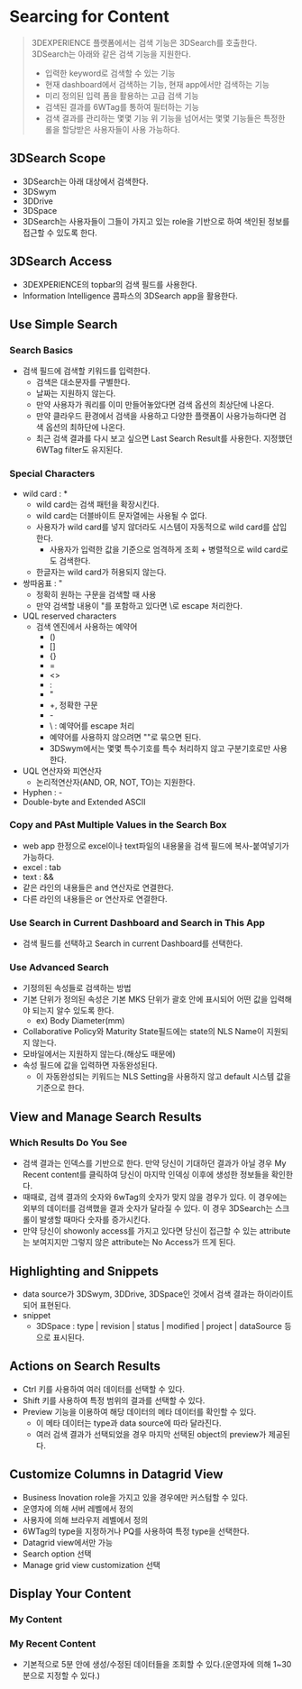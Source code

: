 # Searcing for Content
> 3DEXPERIENCE 플랫폼에서는 검색 기능은 3DSearch를 호출한다.
> 3DSearch는 아래와 같은 검색 기능을 지원한다.
> - 입력한 keyword로 검색할 수 있는 기능
> - 현재 dashboard에서 검색하는 기능, 현재 app에서만 검색하는 기능
> - 미리 정의된 입력 폼을 활용하는 고급 검색 기능
> - 검색된 결과를 6WTag를 통하여 필터하는 기능
> - 검색 결과를 관리하는 몇몇 기능
> 위 기능을 넘어서는 몇몇 기능들은 특정한 롤을 할당받은 사용자들이 사용 가능하다.
## 3DSearch Scope
- 3DSearch는 아래 대상에서 검색한다.
- 3DSwym
- 3DDrive
- 3DSpace
- 3DSearch는 사용자들이 그들이 가지고 있는 role을 기반으로 하여 색인된 정보를 접근할 수 있도록 한다.
## 3DSearch Access
- 3DEXPERIENCE의 topbar의 검색 필드를 사용한다.
- Information Intelligence 콤파스의 3DSearch app을 활용한다.
## Use Simple Search
### Search Basics
- 검색 필드에 검색할 키워드를 입력한다.
    - 검색은 대소문자를 구별한다.
    - 날짜는 지원하지 않는다.
    - 만약 사용자가 쿼리를 이미 만들어놓았다면 검색 옵션의 최상단에 나온다.
    - 만약 클라우드 환경에서 검색을 사용하고 다양한 플랫폼이 사용가능하다면 검색 옵션의 최하단에 나온다.
    - 최근 검색 결과를 다시 보고 싶으면 Last Search Result를 사용한다. 지정했던 6WTag filter도 유지된다.
### Special Characters
- wild card : *
    - wild card는 검색 패턴을 확장시킨다.
    - wild card는 더블바이트 문자열에는 사용될 수 없다.
    - 사용자가 wild card를 넣지 않더라도 시스템이 자동적으로 wild card를 삽입한다.
        - 사용자가 입력한 값을 기준으로 엄격하게 조회 + 병렬적으로 wild card로도 검색한다.
    - 한글자는 wild card가 허용되지 않는다.
- 쌍따옴표 : "
    - 정확히 원하는 구문을 검색할 때 사용
    - 만약 검색할 내용이 "를 포함하고 있다면 \로 escape 처리한다.
- UQL reserved characters
    - 검색 엔진에서 사용하는 예약어
        - ()
        - []
        - {}
        - =
        - <>
        - :
        - "
        - +, 정확한 구문
        - \- 
        - \ : 예약어를 escape 처리
        - 예약어를 사용하지 않으려면 ""로 묶으면 된다.
        - 3DSwym에서는 몇몇 특수기호를 특수 처리하지 않고 구분기호로만 사용한다.
- UQL 연산자와 피연산자
    - 논리적연산자(AND, OR, NOT, TO)는 지원한다.
- Hyphen : -
- Double-byte and Extended ASCII
### Copy and PAst Multiple Values in the Search Box
- web app 한정으로 excel이나 text파일의 내용물을 검색 필드에 복사-붙여넣기가 가능하다.
- excel : tab
- text : && 
- 같은 라인의 내용들은 and 연산자로 연결한다.
- 다른 라인의 내용들은 or 연산자로 연결한다.
### Use Search in Current Dashboard and Search in This App
- 검색 필드를 선택하고 Search in current Dashboard를 선택한다.
### Use Advanced Search
- 기정의된 속성들로 검색하는 방법
- 기본 단위가 정의된 속성은 기본 MKS 단위가 괄호 안에 표시되어 어떤 값을 입력해야 되는지 알수 있도록 한다.
    - ex) Body Diameter(mm)
- Collaborative Policy와 Maturity State필드에는 state의 NLS Name이 지원되지 않는다.
- 모바일에서는 지원하지 않는다.(해상도 때문에)
- 속성 필드에 값을 입력하면 자동완성된다.
    - 이 자동완성되는 키워드는 NLS Setting을 사용하지 않고 default 시스템 값을 기준으로 한다.
## View and Manage Search Results
### Which Results Do You See
- 검색 결과는 인덱스를 기반으로 한다. 만약 당신이 기대하던 결과가 아닐 경우 My Recent content를 클릭하여 당신이 마지막 인덱싱 이후에 생성한 정보들을 확인한다.
- 때때로, 검색 결과의 숫자와 6wTag의 숫자가 맞지 않을 경우가 있다. 이 경우에는 외부의 데이터를 검색했을 결과 숫자가 달라질 수 있다. 이 경우 3DSearch는 스크롤이 발생할 때마다 숫자를 증가시킨다.
- 만약 당신이 showonly access를 가지고 있다면 당신이 접근할 수 있는 attribute는 보여지지만 그렇지 않은 attribute는 No Access가 뜨게 된다.
## Highlighting and Snippets
- data source가 3DSwym, 3DDrive, 3DSpace인 것에서 검색 결과는 하이라이트되어 표현된다.
- snippet
    - 3DSpace : type | revision | status | modified | project | dataSource 등으로 표시된다.
## Actions on Search Results
- Ctrl 키를 사용하여 여러 데이터를 선택할 수 있다.
- Shift 키를 사용하여 특정 범위의 결과를 선택할 수 있다.
- Preview 기능을 이용하여 해당 데이터의 메타 데이터를 확인할 수 있다.
    - 이 메타 데이터는 type과 data source에 따라 달라진다.
    - 여러 검색 결과가 선택되었을 경우 마지막 선택된 object의 preview가 제공된다.
## Customize Columns in Datagrid View
- Business Inovation role을 가지고 있을 경우에만 커스텀할 수 있다.
- 운영자에 의해 서버 레벨에서 정의
- 사용자에 의해 브라우저 레벨에서 정의
- 6WTag의 type을 지정하거나 PQ를 사용하여 특정 type을 선택한다.
- Datagrid view에서만 가능
- Search option 선택
- Manage grid view customization 선택
## Display Your Content
### My Content
### My Recent Content
- 기본적으로 5분 안에 생성/수정된 데이터들을 조회할 수 있다.(운영자에 의해 1~30분으로 지정할 수 있다.)